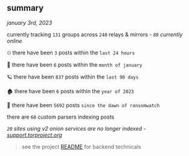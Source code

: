 
## summary
_january 3rd, 2023_

currently tracking `131` groups across `240` relays & mirrors - _`89` currently online_

⏲ there have been `3` posts within the `last 24 hours`

🦈 there have been `6` posts within the `month of january`

🪐 there have been `837` posts within the `last 90 days`

🏚 there have been `6` posts within the `year of 2023`

🦕 there have been `5692` posts `since the dawn of ransomwatch`

there are `68` custom parsers indexing posts

_`20` sites using v2 onion services are no longer indexed - [support.torproject.org](https://support.torproject.org/onionservices/v2-deprecation/)_

> see the project [README](https://github.com/joshhighet/ransomwatch#ransomwatch--) for backend technicals
